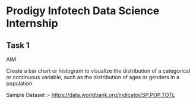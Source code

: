 # Prodigy Infotech Data Science Internship
## Task 1

AIM

Create a bar chart or histogram to visualize the distribution of a categorical or continuous variable, such as the distribution of ages or genders in a population.

Sample Dataset :-
https://data.worldbank.org/indicator/SP.POP.TOTL
